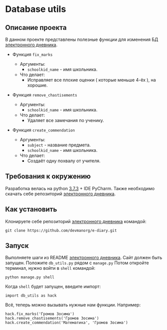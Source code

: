 # Database utils

## Описание проекта
В данном проекте представлены полезные функции для изменения БД [электронного дневника](https://github.com/devmanorg/e-diary).

* Функция `fix_marks` 
    * Аргументы:
        * `schoolkid_name` - имя школьника.
    * Что делает:
        * Исправляет все плохие оценки ( которые меньше 4-ёх ), на хорошие.

* Функция `remove_chastisements`
    * Аргументы:
        * `schoolkid_name` - имя школьника.
    * Что делает:
        * Удаляет все замечания по ученику.

* Функция `create_commendation`
    * Аргументы:
        * `subject` - название предмета.
        * `schoolkid_name` - имя школьника.
    * Что делает:
        * Создаёт одну похвалу от учителя.
        
## Требования к окружению
Разработка велась на python [3.7.3](https://www.python.org/downloads/) + IDE PyCharm. Также необходимо скачать себе репозиторий
[электронного дневника](https://github.com/devmanorg/e-diary).

## Как установить
Клонируете себе репозиторий [электронного дневника](https://github.com/devmanorg/e-diary) командой:

`git clone https://github.com/devmanorg/e-diary.git`

## Запуск
Выполняете шаги из README [электронного дневника](https://github.com/devmanorg/e-diary). Сайт должен быть запущен.
Положите `db_utils.py` рядом с `manage.py`
Потом откройте терминал, нужно войти в `shell` командой:

`python manage.py shell`

Когда `shell` будет запущен, введите импорт:

`import db_utils as hack`

Всё, теперь можно вызывать нужные нам функции. Например:

    hack.fix_marks('Громов Зосима')
    hack.remove_chastisements('Громов Зосима')
    hack.create_commendation('Математика', 'Громов Зосима')

